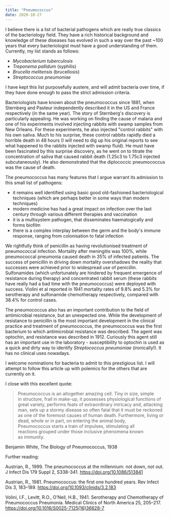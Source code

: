 ```yaml
---
title: "Pneumococcus"
date: 2020-10-27
---
```


I believe there is a list of bacterial pathogens which are really true classics of the bacteriology field. They have a rich historical background and knowledge of these diseases has evolved in such a way over the past ~100 years that every bacteriologist must have a good understanding of them. Currently, my list stands as follows:

- _Mycobacterium tuberculosis_
- _Treponema pallidum_ (syphilis)
- _Brucella melitensis_ (brucellosis)
- _Streptococcus pneumoniae_

I have kept this list purposefully austere, and will admit bacteria over time, if they have done enough to pass the strict admission criteria.

Bacteriologists have known about the pneumococcus since 1881, when Sternberg and Pasteur independently described it in the US and France respectively (in the same year). The story of Sternberg's discovery is particularly appealing. He was working on finding the cause of malaria and one of his experiments involved injecting rabbits with swamp samples from New Orleans. For these experiments, he also injected "control rabbits" with his own saliva. Much to his surprise, these control rabbits rapidly died a horrible death in 48 hours (I will need to dig up his original reports to see what happened to the rabbits injected with swamp fluid). He must have been fascinated by this surprise discovery, as he went on to titrate the concentration of saliva that caused rabbit death (1.25c3 to 1.75c3 injected subcutaneously). He also demonstrated that the diplococcic pneumococcus was the cause of death.

The pneumococcus has many features that I argue warrant its admission to this small list of pathogens:

- it remains well identified using basic good old-fashioned bacteriological techniques (which are perhaps better in some ways than modern techniques)
- modern medicine has had a great impact on infection over the last century through various different therapies and vaccination
- it is a multisystem pathogen, that disseminates haematogically and forms biofilm
- there is a complex interplay between the germ and the body's immune response, ranging from colonisation to fatal infection

We rightfully think of penicillin as having revolutionised treatment of pneumococcal infection. Mortality after meningitis was 100%, while pneumococcal pneumonia caused death in 35% of infected patients. The success of penicillin in driving down mortality overshadows the reality that successes were achieved prior to widespread use of penicillin. Sulfonamides (which unfortunately are hindered by frequent emergence of resistance during therapy) and concentrated rabbit serum (these rabbits have really had a bad time with the pneumococcus) were deployed with success. Violini et al reported in 1941 mortality rates of 9.8% and 5.3% for serotherapy and sulfonamide chemotherapy respectively, compared with 38.4% for control cases.

The pneumococcus also has an important contribution to the field of antimicrobial resistance, but an unexpected one. While the development of resistance to penicillin is the most important development in the clinical practice and treatment of pneumococcus, the pneumococcus was the first bacterium to which antimicrobial resistance was described. The agent was optochin, and resistance was described in 1912. Curiously this agent still has an important use in the laboratory - susceptibility to optochin is used as a quick and dirty way to identify _Streptococcus pneumoniae_ (ironically!). It has no clinical uses nowadays.

I welcome nominations for bacteria to admit to this prestigious list. I will attempt to follow this article up with polemics for the others that are currently on it.

I close with this excellent quote:

>Pneumococcus is an altogether amazing cell. Tiny in size, simple in structure, frail in make-up, it possesses physiological functions of great variety, performs feats of extraordinary intricacy and, attacking man, sets up a stormy disease so often fatal that it must be reckoned as one of the foremost causes of human death. Furthermore, living or dead, whole or in part, on entering the animal body, Pneumococcus starts a train of impulses, stimulating all reactions grouped under those inclusive phenomena known as immunity.

Benjamin White, The Biology of Pneumococcus, 1938

Further reading:

Austrian, R., 1999. The pneumococcus at the millennium: not down, not out. J Infect Dis 179 Suppl 2, S338-341. https://doi.org/10.1086/513841

Austrian, R., 1981. Pneumococcus: the first one hundred years. Rev Infect Dis 3, 183–189. https://doi.org/10.1093/clinids/3.2.183

Volini, I.F., Levitt, R.O., O’Neil, H.B., 1941. Serotherapy and Chemotherapy of Pneumococcus Pneumonia. Medical Clinics of North America 25, 205–217. https://doi.org/10.1016/S0025-7125(16)36628-7
